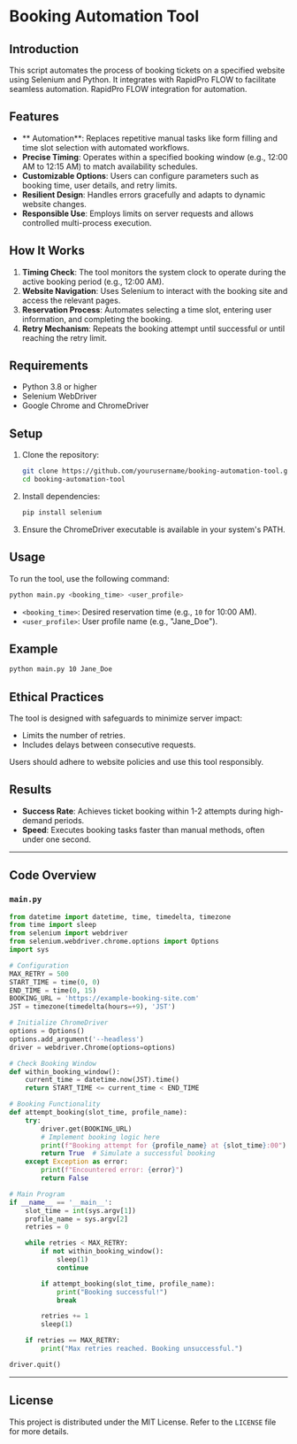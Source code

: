 # Booking Automation Tool

## Introduction

This script automates the process of booking tickets on a specified website using Selenium and Python. It integrates with RapidPro FLOW to facilitate seamless automation.
RapidPro FLOW integration for automation.
## Features

- ** Automation**: Replaces repetitive manual tasks like form filling and time slot selection with automated workflows.
- **Precise Timing**: Operates within a specified booking window (e.g., 12:00 AM to 12:15 AM) to match availability schedules.
- **Customizable Options**: Users can configure parameters such as booking time, user details, and retry limits.
- **Resilient Design**: Handles errors gracefully and adapts to dynamic website changes.
- **Responsible Use**: Employs limits on server requests and allows controlled multi-process execution.

## How It Works

1. **Timing Check**: The tool monitors the system clock to operate during the active booking period (e.g., 12:00 AM).
2. **Website Navigation**: Uses Selenium to interact with the booking site and access the relevant pages.
3. **Reservation Process**: Automates selecting a time slot, entering user information, and completing the booking.
4. **Retry Mechanism**: Repeats the booking attempt until successful or until reaching the retry limit.

## Requirements

- Python 3.8 or higher
- Selenium WebDriver
- Google Chrome and ChromeDriver

## Setup

1. Clone the repository:
   ```bash
   git clone https://github.com/yourusername/booking-automation-tool.git
   cd booking-automation-tool
   ```
2. Install dependencies:
   ```bash
   pip install selenium
   ```
3. Ensure the ChromeDriver executable is available in your system's PATH.

## Usage

To run the tool, use the following command:
```bash
python main.py <booking_time> <user_profile>
```
- `<booking_time>`: Desired reservation time (e.g., `10` for 10:00 AM).
- `<user_profile>`: User profile name (e.g., "Jane_Doe").

## Example
```bash
python main.py 10 Jane_Doe
```

## Ethical Practices

The tool is designed with safeguards to minimize server impact:
- Limits the number of retries.
- Includes delays between consecutive requests.

Users should adhere to website policies and use this tool responsibly.

## Results

- **Success Rate**: Achieves ticket booking within 1-2 attempts during high-demand periods.
- **Speed**: Executes booking tasks faster than manual methods, often under one second.

---

## Code Overview

### `main.py`
```python
from datetime import datetime, time, timedelta, timezone
from time import sleep
from selenium import webdriver
from selenium.webdriver.chrome.options import Options
import sys

# Configuration
MAX_RETRY = 500
START_TIME = time(0, 0)
END_TIME = time(0, 15)
BOOKING_URL = 'https://example-booking-site.com'
JST = timezone(timedelta(hours=+9), 'JST')

# Initialize ChromeDriver
options = Options()
options.add_argument('--headless')
driver = webdriver.Chrome(options=options)

# Check Booking Window
def within_booking_window():
    current_time = datetime.now(JST).time()
    return START_TIME <= current_time < END_TIME

# Booking Functionality
def attempt_booking(slot_time, profile_name):
    try:
        driver.get(BOOKING_URL)
        # Implement booking logic here
        print(f"Booking attempt for {profile_name} at {slot_time}:00")
        return True  # Simulate a successful booking
    except Exception as error:
        print(f"Encountered error: {error}")
        return False

# Main Program
if __name__ == '__main__':
    slot_time = int(sys.argv[1])
    profile_name = sys.argv[2]
    retries = 0

    while retries < MAX_RETRY:
        if not within_booking_window():
            sleep(1)
            continue

        if attempt_booking(slot_time, profile_name):
            print("Booking successful!")
            break

        retries += 1
        sleep(1)

    if retries == MAX_RETRY:
        print("Max retries reached. Booking unsuccessful.")

driver.quit()
```

---

## License
This project is distributed under the MIT License. Refer to the `LICENSE` file for more details.

